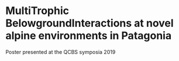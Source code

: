 # MultiTrophic BelowgroundInteractions at novel alpine environments in Patagonia


Poster presented at the QCBS symposia 2019

